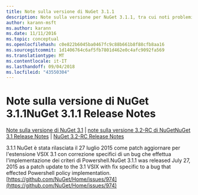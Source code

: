 ```yaml
---
title: Note sulla versione di NuGet 3.1.1
description: Note sulla versione per NuGet 3.1.1, tra cui noti problemi, correzioni di bug, funzionalità aggiunte e dcr.
author: karann-msft
ms.author: karann
ms.date: 11/11/2016
ms.topic: conceptual
ms.openlocfilehash: c0e822b6045ba0467fc9c88b661b8f88cfb8aa16
ms.sourcegitcommit: 1d1406764c6af5fb7801d462e0c4afc9092fa569
ms.translationtype: MT
ms.contentlocale: it-IT
ms.lasthandoff: 09/04/2018
ms.locfileid: "43550304"
---
```

# <a name="nuget-311-release-notes"></a><span data-ttu-id="28292-103">Note sulla versione di NuGet 3.1.1</span><span class="sxs-lookup"><span data-stu-id="28292-103">NuGet 3.1.1 Release Notes</span></span>

<span data-ttu-id="28292-104">[Note sulla versione di NuGet 3.1](../release-notes/nuget-3.1.md) | [note sulla versione 3.2-RC di NuGet](../release-notes/nuget-3.2-RC.md)</span><span class="sxs-lookup"><span data-stu-id="28292-104">[NuGet 3.1 Release Notes](../release-notes/nuget-3.1.md) | [NuGet 3.2-RC Release Notes](../release-notes/nuget-3.2-RC.md)</span></span>

<span data-ttu-id="28292-105">3.1.1 NuGet è stata rilasciata il 27 luglio 2015 come patch aggiornare per l'estensione VSIX 3.1 con correzione specifici di un bug che effettua l'implementazione dei criteri di Powershell.</span><span class="sxs-lookup"><span data-stu-id="28292-105">NuGet 3.1.1 was released July 27, 2015 as a patch update to the 3.1 VSIX with fix specific to a bug that effected Powershell policy implementation.</span></span>
[https://github.com/NuGet/Home/issues/974](https://github.com/NuGet/Home/issues/974)